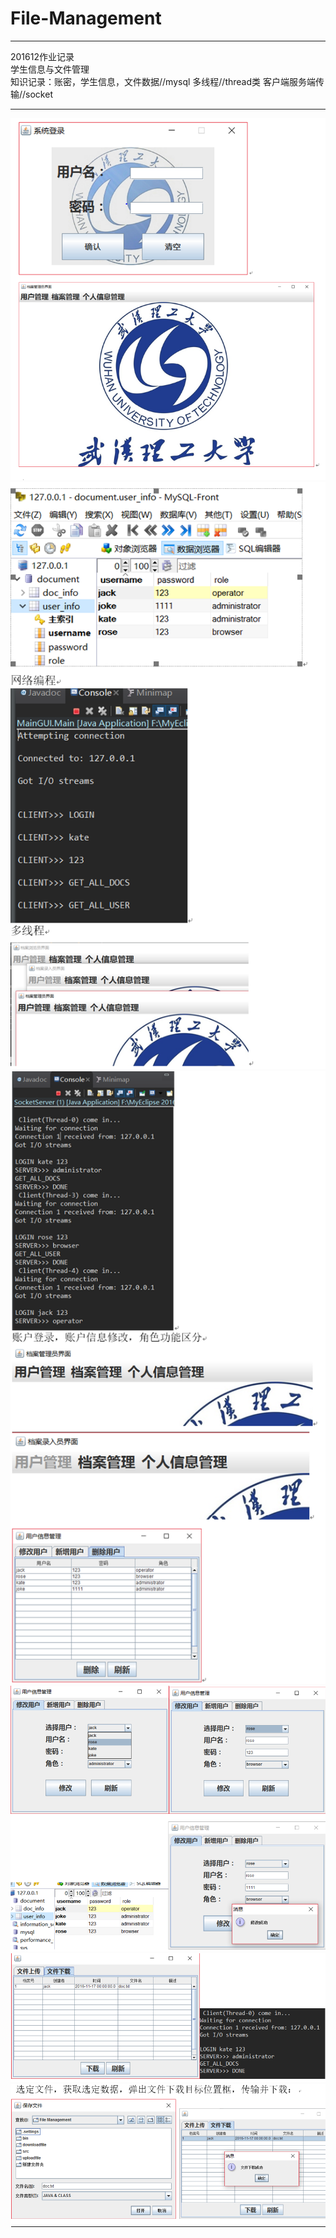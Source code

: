 # File-Management
***
201612作业记录<br>
学生信息与文件管理<br>
知识记录：账密，学生信息，文件数据//mysql 多线程//thread类 客户端服务端传输//socket
***
![](https://github.com/BOXinWORLD/Student-File-Management/raw/master/1.PNG)
![](https://github.com/BOXinWORLD/Student-File-Management/raw/master/2.png)
![](https://github.com/BOXinWORLD/Student-File-Management/raw/master/3.png)
![](https://github.com/BOXinWORLD/Student-File-Management/raw/master/4.png)
![](https://github.com/BOXinWORLD/Student-File-Management/raw/master/6.png)
![](https://github.com/BOXinWORLD/Student-File-Management/raw/master/5.png)
